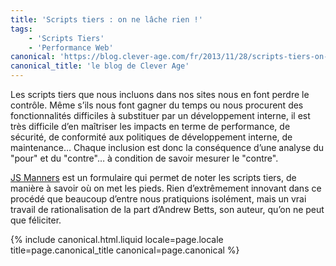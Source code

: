 ```yaml
---
title: 'Scripts tiers : on ne lâche rien !'
tags:
    - 'Scripts Tiers'
    - 'Performance Web'
canonical: 'https://blog.clever-age.com/fr/2013/11/28/scripts-tiers-on-ne-lache-rien/'
canonical_title: 'le blog de Clever Age'
---
```


Les scripts tiers que nous incluons dans nos sites nous en font perdre le contrôle. Même s’ils nous font gagner du temps ou nous procurent des fonctionnalités difficiles à substituer par un développement interne, il est très difficile d’en maîtriser les impacts en terme de performance, de sécurité, de conformité aux politiques de développement interne, de maintenance… Chaque inclusion est donc la conséquence d’une analyse du "pour" et du "contre"… à condition de savoir mesurer le "contre".

[JS Manners](http://jsmanners.com) est un formulaire qui permet de noter les scripts tiers, de manière à savoir où on met les pieds. Rien d’extrêmement innovant dans ce procédé que beaucoup d’entre nous pratiquions isolément, mais un vrai travail de rationalisation de la part d’Andrew Betts, son auteur, qu’on ne peut que féliciter.

{% include canonical.html.liquid
    locale=page.locale
    title=page.canonical_title
    canonical=page.canonical
%}
